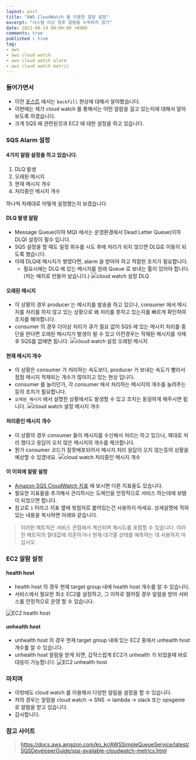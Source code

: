```yaml
---
layout: post
title: "AWS CloudWatch 를 이용한 알람 설정"
excerpt: "시스템 이상 징후 알람을 누락하지 않기"
date: 2021-08-19 00:00:00 +0900
comments: true
published : true
tag:
- aws
- aws cloud watch 
- aws cloud watch alarm
- aws cloud watch metric
---
```

### 들어가면서
* 이전 [포스트](https://mayaul.github.io/aws-cloud-watch-alarms) 에서는 `backfill` 현상에 대해서 알아봤습니다.
* 이번에는 제가 cloud watch 를 통해서는 어떤 알람을 걸고 있는지에 대해서 알아보도록 하겠습니다.
* 크게 SQS 에 관련된것과 EC2 에 대한 설정을 하고 있습니다. 

### SQS Alarm 설정
#### 4가지 알람 설정을 하고 있습니다. 
1. DLQ 발생
2. 오래된 메시지 
3. 현재 메시지 개수
4. 처리중인 메시지 개수

하나씩 차례대로 어떻게 설정했는지 보겠습니다.

#### DLQ 발생 알람
* Message Queue(이하 MQ) 에서는 운영환경에서 Dead Letter Queue(이하 DLQ) 설정이 필수 입니다. 
* SQS 설정을 할 때도 일정 회수를 시도 후에 처리가 되지 않으면 DLQ로 이동이 되도록 했습니다.
* 이때 DLQ에 메시지가 쌓였다면, alarm 을 받아야 하고 적절한 조치가 필요합니다. 
  - 필요시에는 DLQ 에 있는 메시지를 원래 Queue 로 보내는 툴이 있어야 합니다.(저는 배치로 만들어 놨습니다.)
![cloud watch 설정 DLQ](/assets/img/posts/cloudwatch/cloudwatchex_dlq.png)

#### 오래된 메시지
* 이 상황의 경우 producer 는 메시지를 발송을 하고 있으나, consumer 에서 메시지를 처리를 하지 않고 있는 상황으로 왜 처리를 못하고 있는지를 빠르게 확인하여 조치를 해야합니다.
* consumer 의 경우 더이상 처리가 큐가 필요 없어 SQS 에 있는 메시지 처리를 중단을 한다면 오래된 메시지가 발생이 될 수 있고 이런경우는 적재된 메시지를 삭제 후 SQS를 없애면 됩니다.
![cloud watch 설정 오래된 메시지](/assets/img/posts/cloudwatch/cloudwatchex_oldest.png)
  
#### 현재 메시지 개수 
* 이 상황은 consumer 가 처리하는 속도보다, producer 가 보내는 속도가 빨라서 점점 메시지 적재되는 개수가 많아지고 있는 현상 입니다. 
* consumer 를 늘리던가, 각 consumer 에서 처리하는 메시지의 개수를 늘려주는 등의 조치가 필요합니다.
* `오래된 메시지` 에서 설명한 상황에서도 발생할 수 있고 조치는 동일하게 해주시면 됩니다. 
![cloud watch 설정 메시지 개수](/assets/img/posts/cloudwatch/cloudwatchex_count.png)

#### 처리중인 메시지 개수
* 이 상황의 경우 consumer 들이 메시지를 수신해서 처리는 하고 있으나, 제대로 처리 했다고 응답이 오지 않은 메시지의 개수를 체크합니다.
* 뭔가 consumer 코드가 잘못배포되어서 메시지 처리 응답이 오지 않는등의 상황을 예상할 수 있겠네요.
![cloud watch 처리중인 메시지 개수](/assets/img/posts/cloudwatch/cloudwatchex_not_visible.png)
  

#### 이 이외에 알람 설정
* [Amazon SQS CloudWatch 지표](https://docs.aws.amazon.com/ko_kr/AWSSimpleQueueService/latest/SQSDeveloperGuide/sqs-available-cloudwatch-metrics.html) 에 보시면 다른 지표들도 있습니다. 
* 필요한 지표들을 추가해서 관리하시는 도메인을 안정적으로 서비스 하는데에 보탬이 되었으면 합니다. 
* 참고로 `1` 이라고 지표 옆에 윗첨자로 붙어있는건 사용하지 마세요. 상세설명에 적혀 있는 내용을 복사하면 아래와 같습니다. 
> 이러한 메트릭은 서비스 관점에서 계산되며 재시도를 포함할 수 있습니다. 이러한 메트릭의 절대값에 의존하거나 현재 대기열 상태를 예측하는 데 사용하지 마십시오.

### EC2 알람 설정
#### health host
* health host 의 경우 현재 target group 내에 health host 개수를 알 수 있습니다.
* 서비스에서 필요한 최소 EC2를 설정하고, 그 이하로 떨어질 경우 알람을 받아 서비스를 안정적으로 운영 할 수 있습니다. 

![EC2 health host](/assets/img/posts/cloudwatch/cloudwatchex_health_host.png)
  
#### unhealth host
* unhealth host 의 경우 현재 target group 내에 있는 EC2 중에서 unhealth host 개수를 알 수 있습니다.
* unhealth host 알람을 받게 되면, 갑작스럽게 EC2가 unhealth 가 되었을때 바로 대응이 가능합니다. 
![EC2 unhealth host](/assets/img/posts/cloudwatch/cloudwatchex_unhealth_host.png)


### 마치며
* 이밖에도 cloud watch 를 이용해서 다양한 알림을 설정을 할 수 있습니다.
* 저의 경우는 알람을 cloud watch -> SNS -> lambda -> slack 또는 opsgenie 로 알람을 받고 있습니다. 
* 감사합니다.

### 참고 사이트
> https://docs.aws.amazon.com/ko_kr/AWSSimpleQueueService/latest/SQSDeveloperGuide/sqs-available-cloudwatch-metrics.html